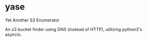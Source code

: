 # yase
Yet Another S3 Enumerator

An s3 bucket finder using DNS (instead of HTTP), utilizing python3's asyncio.
